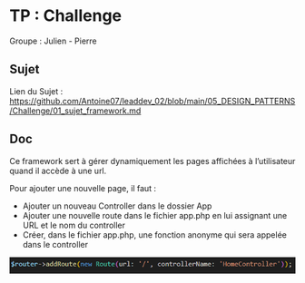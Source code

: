 # TP : Challenge

Groupe : Julien - Pierre

## Sujet

Lien du Sujet
: https://github.com/Antoine07/leaddev_02/blob/main/05_DESIGN_PATTERNS/Challenge/01_sujet_framework.md

## Doc

Ce framework sert à gérer dynamiquement les pages affichées à l’utilisateur quand il accède à une url.

Pour ajouter une nouvelle page, il faut :

- Ajouter un nouveau Controller dans le dossier App
- Ajouter une nouvelle route dans le fichier app.php en lui assignant une URL et le nom du controller
- Créer, dans le fichier app.php, une fonction anonyme qui sera appelée dans le controller

![Screenshot](route.PNG)
